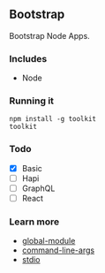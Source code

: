 ## Bootstrap

Bootstrap Node Apps.

### Includes

- Node

### Running it

```
npm install -g toolkit
toolkit
```

### Todo

- [x] Basic
- [ ] Hapi
- [ ] GraphQL
- [ ] React

### Learn more

- [global-module](https://ourcodeworld.com/articles/read/393/how-to-create-a-global-module-for-node-js-properly)
- [command-line-args](https://github.com/75lb/command-line-args/)
- [stdio](https://github.com/sgmonda/stdio)
